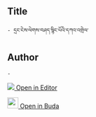 ## Title
	- དྲང་ངེས་ལེགས་བཤད་སྙིང་པོའི་དཀའ་འགྲེལ་

## Author
	- 



[<img src="https://img.icons8.com/color/25/000000/edit-property.png"> Open in Editor](http://editor.openpecha.org/P000414)

[<img width="25" src="https://library.bdrc.io/icons/BUDA-small.svg"> Open in Buda](https://library.bdrc.io/show/bdr:IE0OPP000414)
